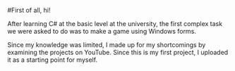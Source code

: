 #First of all, hi!

After learning C# at the basic level at the university,
the first complex task we were asked to do was to make a 
game using Windows forms.

Since my knowledge was limited, I made up for my shortcomings 
by examining the projects on YouTube. Since this is my first 
project, I uploaded it as a starting point for myself.

